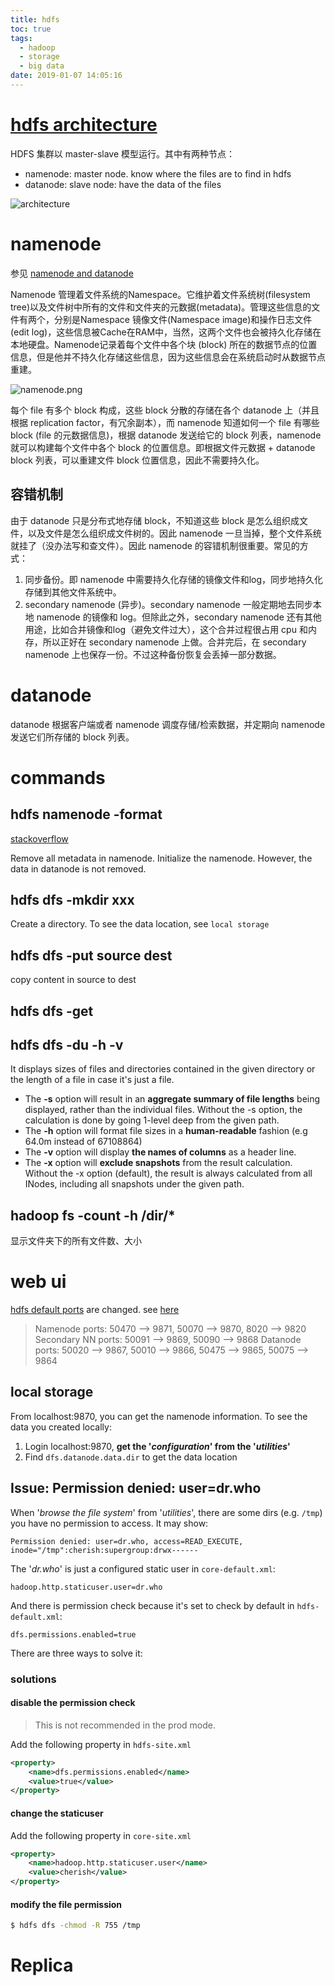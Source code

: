 ```yaml
---
title: hdfs
toc: true
tags:
  - hadoop
  - storage
  - big data
date: 2019-01-07 14:05:16
---
```


# [hdfs architecture](https://hadoop.apache.org/docs/r1.2.1/hdfs_design.html#The+File+System+Namespace)

HDFS 集群以 master-slave 模型运行。其中有两种节点：

* namenode: master node. know where the files are to find in hdfs
* datanode: slave node: have the data of the files

![architecture](https://hadoop.apache.org/docs/r1.2.1/images/hdfsarchitecture.gif)

# namenode

参见 [namenode and datanode](https://www.cnblogs.com/shitouer/archive/2013/01/07/2837683.html)

Namenode 管理着文件系统的Namespace。它维护着文件系统树(filesystem tree)以及文件树中所有的文件和文件夹的元数据(metadata)。管理这些信息的文件有两个，分别是Namespace 镜像文件(Namespace image)和操作日志文件(edit log)，这些信息被Cache在RAM中，当然，这两个文件也会被持久化存储在本地硬盘。Namenode记录着每个文件中各个块 (block) 所在的数据节点的位置信息，但是他并不持久化存储这些信息，因为这些信息会在系统启动时从数据节点重建。

![namenode.png](https://upload-images.jianshu.io/upload_images/721960-5d86c88472cd002a.png?imageMogr2/auto-orient/strip%7CimageView2/2/w/1240)

每个 file 有多个 block 构成，这些 block 分散的存储在各个 datanode 上（并且根据 replication factor，有冗余副本），而 namenode 知道如何一个 file 有哪些 block (file 的元数据信息)，根据 datanode 发送给它的 block 列表，namenode 就可以构建每个文件中各个 block 的位置信息。即根据文件元数据 + datanode block 列表，可以重建文件 block 位置信息，因此不需要持久化。

## 容错机制

由于 datanode 只是分布式地存储 block，不知道这些 block 是怎么组织成文件，以及文件是怎么组织成文件树的。因此 namenode 一旦当掉，整个文件系统就挂了（没办法写和查文件）。因此 namenode 的容错机制很重要。常见的方式：

1. 同步备份。即 namenode 中需要持久化存储的镜像文件和log，同步地持久化存储到其他文件系统中。
2. secondary namenode (异步)。secondary namenode 一般定期地去同步本地 namenode 的镜像和 log。但除此之外，secondary namenode 还有其他用途，比如合并镜像和log（避免文件过大），这个合并过程很占用 cpu 和内存，所以正好在 secondary namenode 上做。合并完后，在 secondary namenode 上也保存一份。不过这种备份恢复会丢掉一部分数据。

# datanode

datanode 根据客户端或者 namenode 调度存储/检索数据，并定期向 namenode 发送它们所存储的 block 列表。

# commands

## hdfs namenode -format

[stackoverflow](https://stackoverflow.com/questions/27143409/what-the-command-hadoop-namenode-format-will-do)

Remove all metadata in namenode. Initialize the namenode. However, the data in datanode is not removed.

## hdfs dfs -mkdir xxx

Create a directory. To see the data location, see `local storage`

## hdfs dfs -put source dest

copy content in source to dest

## hdfs dfs -get

## hdfs dfs -du -h -v

It displays sizes of files and directories contained in the given directory or the length of a file in case it's just a file.

- The **-s** option will result in an **aggregate summary of file lengths** being displayed, rather than the individual files. Without the -s option, the calculation is done by going 1-level deep from the given path.
- The **-h** option will format file sizes in a **human-readable** fashion (e.g 64.0m instead of 67108864)
- The **-v** option will display **the names of columns** as a header line.
- The **-x** option will **exclude snapshots** from the result calculation. Without the -x option (default), the result is always calculated from all INodes, including all snapshots under the given path.

## hadoop fs -count -h /dir/*

显示文件夹下的所有文件数、大小

# web ui

[hdfs default ports](https://ambari.apache.org/1.2.3/installing-hadoop-using-ambari/content/reference_chap2_1.html) are changed. see [here](https://issues.apache.org/jira/browse/HDFS-9427)

> Namenode ports: 50470 --> 9871, 50070 --> 9870, 8020 --> 9820
> Secondary NN ports: 50091 --> 9869, 50090 --> 9868
> Datanode ports: 50020 --> 9867, 50010 --> 9866, 50475 --> 9865, 50075 --> 9864

## local storage

From localhost:9870, you can get the namenode information. To see the data you created locally:

1. Login localhost:9870, **get the '*configuration*' from the '*utilities*'**
2. Find `dfs.datanode.data.dir`  to get the data location

## Issue: Permission denied: user=dr.who

When '*browse the file system*' from '*utilities*', there are some dirs (e.g. `/tmp`) you have no permission to access. It may show:

```
Permission denied: user=dr.who, access=READ_EXECUTE, inode="/tmp":cherish:supergroup:drwx------
```

The '*dr.who*' is just a configured static user in `core-default.xml`:

```properties
hadoop.http.staticuser.user=dr.who
```

And there is permission check because it's set to check by default in `hdfs-default.xml`:

```properties
dfs.permissions.enabled=true 
```

There are three ways to solve it:

### solutions

#### disable the permission check

> This is not recommended in the prod mode.

Add the following property in `hdfs-site.xml`

```xml
<property>
    <name>dfs.permissions.enabled</name>
    <value>true</value>
</property>
```

#### change the staticuser

Add the following property in `core-site.xml`

```xml
<property>
    <name>hadoop.http.staticuser.user</name>
    <value>cherish</value>
</property>
```

#### modify the file permission

```sh
$ hdfs dfs -chmod -R 755 /tmp
```

# Replica
